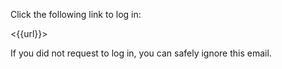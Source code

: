 ﻿Click the following link to log in:

<{{url}}>

If you did not request to log in, you can safely ignore this email.
